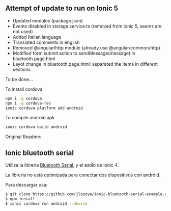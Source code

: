 ## Attempt of update to run on Ionic 5
- Updated modules (package.json)
- Events disabled in storage.service.ts (removed from ionic 5, seems are not used)
- Added Italian language
- Translated comments in english
- Removed @angular/http module (already use @angular/common/http)
- Modified form submit action to sendMessage(message) in bluetooth.page.html
- Layot change in bluetooth.page.html: separated the items in different sections

To be done...

To install cordova
```bash
npm i -g cordova
npm i -g cordova-res
ionic cordova platform add android
```
To compile android apk
```bash
ionic cordova build android
```

Original Readme:
## Ionic bluetooth serial

Utiliza la librería [Bluetooth Serial](https://ionicframework.com/docs/native/bluetooth-serial/), y el estilo de ionic 4.

La librería no está optimizada para conectar dos dispositivos con android.

Para descargar usa:

```bash
$ git clone https://github.com/jlozoya/ionic-bluetooth-serial-example.git
$ npm install
$ ionic cordova run android --device
```
